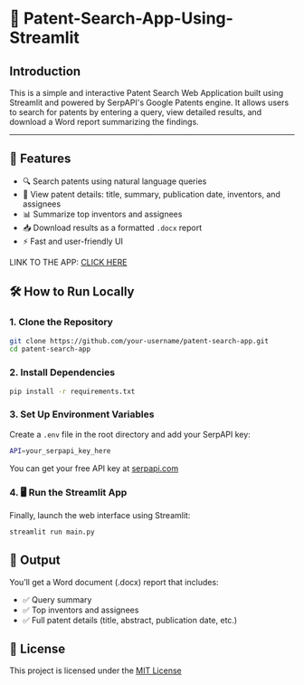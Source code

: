 # 🔎 Patent-Search-App-Using-Streamlit

## Introduction

This is a simple and interactive Patent Search Web Application built using Streamlit and powered by SerpAPI's Google Patents engine. It allows users to search for patents by entering a query, view detailed results, and download a Word report summarizing the findings.

---

## 🚀 Features

- 🔍 Search patents using natural language queries
- 📄 View patent details: title, summary, publication date, inventors, and assignees
- 📊 Summarize top inventors and assignees
- 📥 Download results as a formatted `.docx` report
- ⚡ Fast and user-friendly UI

LINK TO THE APP: [CLICK HERE](https://patentsearchscript-n4ug3pqdwzas6sqzrme7mp.streamlit.app/)

## 🛠️ How to Run Locally

### 1. Clone the Repository

```bash
git clone https://github.com/your-username/patent-search-app.git
cd patent-search-app
```

### 2. Install Dependencies

```bash
pip install -r requirements.txt
```

### 3. Set Up Environment Variables

Create a `.env` file in the root directory and add your SerpAPI key:

```bash
API=your_serpapi_key_here
```

You can get your free API key at [serpapi.com](https://serpapi.com/)

### 4. 🖥️ Run the Streamlit App

Finally, launch the web interface using Streamlit:

```bash
streamlit run main.py
```

## 📄 Output

You’ll get a Word document (.docx) report that includes:

- ✅ Query summary
- ✅ Top inventors and assignees
- ✅ Full patent details (title, abstract, publication date, etc.)

## 📄 License

This project is licensed under the [MIT License](https://opensource.org/licenses/MIT)
